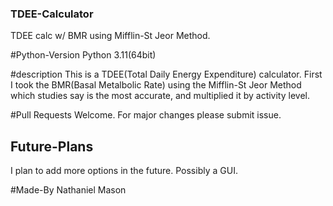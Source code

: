 ### TDEE-Calculator
TDEE calc w/ BMR using Mifflin-St Jeor Method. 

#Python-Version
Python 3.11(64bit)

#description
This is a TDEE(Total Daily Energy Expenditure) calculator. 
First I took the BMR(Basal Metalbolic Rate) using the Mifflin-St Jeor Method which studies say is the most accurate, 
and multiplied it by activity level. 

#Pull Requests Welcome.
For major changes please submit issue. 

## Future-Plans
I plan to add more options in the future. Possibly a GUI. 

#Made-By
Nathaniel Mason

